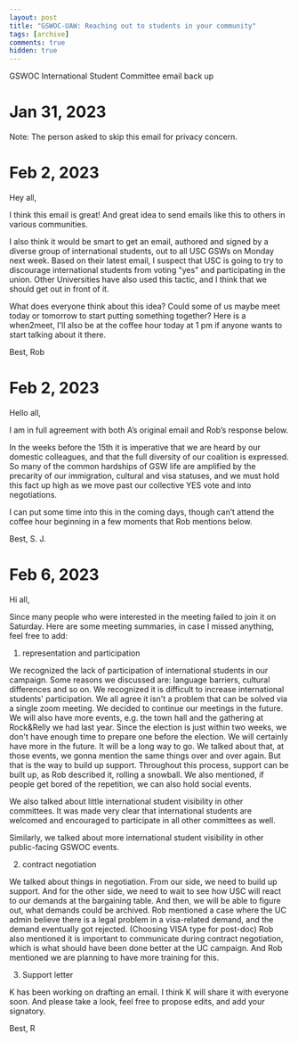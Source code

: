 ```yaml
---
layout: post
title: "GSWOC-UAW: Reaching out to students in your community"
tags: [archive]
comments: true
hidden: true
---
```

GSWOC International Student Committee email back up

# Jan 31, 2023
Note: The person asked to skip this email for privacy concern.

# Feb 2, 2023
Hey all,

I think this email is great! And great idea to send emails like this to others in various communities.

I also think it would be smart to get an email, authored and signed by a diverse group of international students, out to all USC GSWs on Monday next week. Based on their latest email, I suspect that USC is going to try to discourage international students from voting "yes" and participating in the union. Other Universities have also used this tactic, and I think that we should get out in front of it.

What does everyone think about this idea? Could some of us maybe meet today or tomorrow to start putting something together? Here is a when2meet, I'll also be at the coffee hour today at 1 pm if anyone wants to start talking about it there.

Best,
Rob
# Feb 2, 2023
Hello all,

I am in full agreement with both A’s original email and Rob’s response below.
 
In the weeks before the 15th it is imperative that we are heard by our domestic colleagues, and that the full diversity of our coalition is expressed. So many of the common hardships of GSW life are amplified by the precarity of our immigration, cultural  and visa statuses, and we must hold this fact up high as we move past our collective YES vote and into negotiations.

I can put some time into this in the coming days, though can’t attend the coffee hour beginning in a few moments that Rob mentions below.

Best,
S. J.

# Feb 6, 2023
Hi all,

Since many people who were interested in the meeting failed to join it on Saturday.
Here are some meeting summaries, in case I missed anything, feel free to add:

1. representation and participation

We recognized the lack of participation of international students in our campaign.
Some reasons we discussed are: language barriers, cultural differences and so on.
We recognized it is difficult to increase international students' participation. We all agree it isn't a problem that can be solved via a single zoom meeting.
We decided to continue our meetings in the future.
We will also have more events, e.g. the town hall and the gathering at Rock&Relly we had last year.
Since the election is just within two weeks, we don't have enough time to prepare one before the election.
We will certainly have more in the future. It will be a long way to go.
We talked about that, at those events, we gonna mention the same things over and over again.
But that is the way to build up support. Throughout this process, support can be built up, as Rob described it, rolling a snowball.
We also mentioned, if people get bored of the repetition, we can also hold social events.

We also talked about little international student visibility in other committees. It was made very clear that international students are welcomed and encouraged to participate in all other committees as well.

Similarly, we talked about more international student visibility in other public-facing GSWOC events.

2. contract negotiation

We talked about things in negotiation. From our side, we need to build up support. And for the other side, we need to wait to see how USC will react to our demands at the bargaining table. And then, we will be able to figure out, what demands could be archived.
Rob mentioned a case where the UC admin believe there is a legal problem in a visa-related demand, and the demand eventually got rejected. (Choosing VISA type for post-doc)
Rob also mentioned it is important to communicate during contract negotiation, which is what should have been done better at the UC campaign.
And Rob mentioned we are planning to have more training for this.

3. Support letter

K has been working on drafting an email. I think K will share it with everyone soon. And please take a look, feel free to propose edits, and add your signatory.

Best,
R